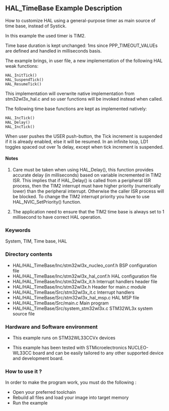 ## <b>HAL_TimeBase Example Description</b>

How to customize HAL using a general-purpose timer as main source of time base,
instead of Systick.

In this example the used timer is TIM2.

Time base duration is kept unchanged: 1ms  since PPP_TIMEOUT_VALUEs are defined
and handled in milliseconds basis.

The example brings, in user file, a new implementation of the following HAL weak functions:

    HAL_InitTick()
    HAL_SuspendTick()
    HAL_ResumeTick()

This implementation will overwrite native implementation from stm32wl3x_hal.c
and so user functions will be invoked instead when called.

The following time base functions are kept as implemented natively:

    HAL_IncTick()
    HAL_Delay()
    HAL_IncTick()

When user pushes the USER push-button, the Tick increment is suspended if it is already
enabled, else it will be resumed.
In an infinite loop, LD1 toggles spaced out over 1s delay, except when tick increment is suspended.

#### <b>Notes</b>

 1. Care must be taken when using HAL_Delay(), this function provides accurate delay (in milliseconds)
    based on variable incremented in TIM2 ISR. This implies that if HAL_Delay() is called from
    a peripheral ISR process, then the TIM2 interrupt must have higher priority (numerically lower)
    than the peripheral interrupt. Otherwise the caller ISR process will be blocked.
    To change the TIM2 interrupt priority you have to use HAL_NVIC_SetPriority() function.

 2. The application need to ensure that the TIM2 time base is always set to 1 millisecond
    to have correct HAL operation.

### <b>Keywords</b>

System, TIM, Time base, HAL

### <b>Directory contents</b>

  - HAL/HAL_TimeBase/Inc/stm32wl3x_nucleo_conf.h     BSP configuration file
  - HAL/HAL_TimeBase/Inc/stm32wl3x_hal_conf.h    HAL configuration file
  - HAL/HAL_TimeBase/Inc/stm32wl3x_it.h          Interrupt handlers header file
  - HAL/HAL_TimeBase/Inc/stm32wl3x.h             Header for main.c module
  - HAL/HAL_TimeBase/Src/stm32wl3x_it.c          Interrupt handlers
  - HAL/HAL_TimeBase/Src/stm32wl3x_hal_msp.c     HAL MSP file
  - HAL/HAL_TimeBase/Src/main.c                        Main program
  - HAL/HAL_TimeBase/Src/system_stm32wl3x.c      STM32WL3x system source file

### <b>Hardware and Software environment</b>

  - This example runs on STM32WL33CCVx devices

  - This example has been tested with STMicroelectronics NUCLEO-WL33CC board and can be
    easily tailored to any other supported device and development board.

### <b>How to use it ?</b>

In order to make the program work, you must do the following :

 - Open your preferred toolchain
 - Rebuild all files and load your image into target memory
 - Run the example
